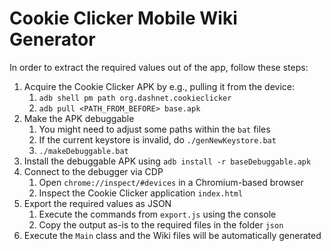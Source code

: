 # Cookie Clicker Mobile Wiki Generator

In order to extract the required values out of the app, follow these steps:

1. Acquire the Cookie Clicker APK by e.g., pulling it from the device:
   1. `adb shell pm path org.dashnet.cookieclicker`
   2. `adb pull <PATH_FROM_BEFORE> base.apk`
2. Make the APK debuggable
   1. You might need to adjust some paths within the `bat` files
   2. If the current keystore is invalid, do `./genNewKeystore.bat`
   3. `./makeDebuggable.bat`
3. Install the debuggable APK using `adb install -r baseDebuggable.apk`
4. Connect to the debugger via CDP
   1. Open `chrome://inspect/#devices` in a Chromium-based browser
   2. Inspect the Cookie Clicker application `index.html`
5. Export the required values as JSON
   1. Execute the commands from `export.js` using the console
   2. Copy the output as-is to the required files in the folder `json`
6. Execute the `Main` class and the Wiki files will be automatically generated
